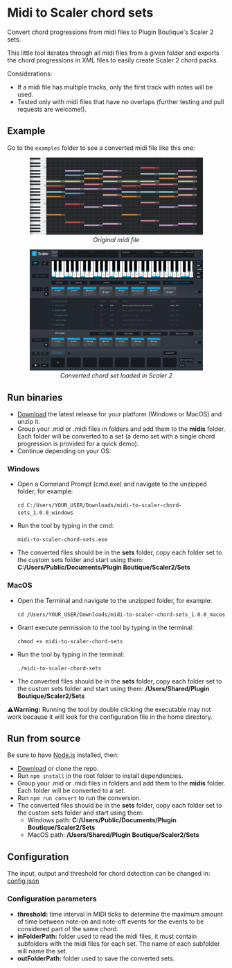# Midi to Scaler chord sets

Convert chord progressions from midi files to Plugin Boutique's Scaler 2 sets.

This little tool iterates through all midi files from a given folder and exports the chord progressions in XML files to easily create Scaler 2 chord packs.

Considerations:

- If a midi file has multiple tracks, only the first track with notes will be used.
- Tested only with midi files that have no overlaps (further testing and pull requests are welcome!).

## Example

Go to the `examples` folder to see a converted midi file like this one:

<p align="center">
  <img src="examples/midi.png" alt="converted palette" width="400px"/>
  <br>
  <i>Original midi file</i>
  
</p>

<p align="center">
  <img src="examples/set.png" alt="converted palette" width="400px"/>
  <br>
  <i>Converted chord set loaded in Scaler 2</i>
</p>

## Run binaries

- [Download](https://github.com/joanroig/midi-to-scaler-chord-sets/releases) the latest release for your platform (Windows or MacOS) and unzip it.
- Group your .mid or .midi files in folders and add them to the **midis** folder. Each folder will be converted to a set (a demo set with a single chord progression is provided for a quick demo).
- Continue depending on your OS:

### Windows

- Open a Command Prompt (cmd.exe) and navigate to the unzipped folder, for example:

  `cd C:/Users/YOUR_USER/Downloads/midi-to-scaler-chord-sets_1.0.0_windows`

- Run the tool by typing in the cmd:

  `midi-to-scaler-chord-sets.exe`

- The converted files should be in the **sets** folder, copy each folder set to the custom sets folder and start using them: **C:/Users/Public/Documents/Plugin Boutique/Scaler2/Sets**

### MacOS

- Open the Terminal and navigate to the unzipped folder, for example:

  `cd /Users/YOUR_USER/Downloads/midi-to-scaler-chord-sets_1.0.0_macos`

- Grant execute permission to the tool by typing in the terminal:

  `chmod +x midi-to-scaler-chord-sets`

- Run the tool by typing in the terminal:

  `./midi-to-scaler-chord-sets`

- The converted files should be in the **sets** folder, copy each folder set to the custom sets folder and start using them: **/Users/Shared/Plugin Boutique/Scaler2/Sets**

**⚠️Warning:** Running the tool by double clicking the executable may not work because it will look for the configuration file in the home directory.

## Run from source

Be sure to have [Node.js](https://nodejs.org/en/download/) installed, then:

- [Download](https://github.com/joanroig/midi-to-scaler-chord-sets/archive/refs/heads/main.zip) or clone the repo.
- Run `npm install` in the root folder to install dependencies.
- Group your .mid or .midi files in folders and add them to the **midis** folder. Each folder will be converted to a set.
- Run `npm run convert` to run the conversion.
- The converted files should be in the **sets** folder, copy each folder set to the custom sets folder and start using them:
  - Windows path: **C:/Users/Public/Documents/Plugin Boutique/Scaler2/Sets**
  - MacOS path: **/Users/Shared/Plugin Boutique/Scaler2/Sets**

## Configuration

The input, output and threshold for chord detection can be changed in: [config.json](config.json)

### Configuration parameters

- **threshold:** time interval in MIDI ticks to determine the maximum amount of time between note-on and note-off events for the events to be considered part of the same chord.
- **inFolderPath:** folder used to read the midi files, it must contain subfolders with the midi files for each set. The name of each subfolder will name the set.
- **outFolderPath:** folder used to save the converted sets.
